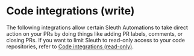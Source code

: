 # Code integrations (write)

The following integrations allow certain Sleuth Automations to take direct action on your PRs by doing things like adding PR labels, comments, or closing PRs. If you want to limit Sleuth to read-only access to your code repositories, refer to [Code integrations (read-only)](code-deployment/).  &#x20;

&#x20;
